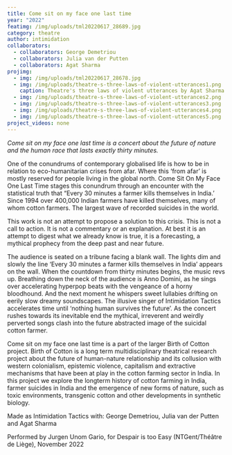```yaml
---
title: Come sit on my face one last time
year: "2022"
featimg: /img/uploads/tml20220617_28689.jpg
category: theatre
author: intimidation
collaborators:
  - collaborators: George Demetriou
  - collaborators: Julia van der Putten
  - collaborators: Agat Sharma
projimg:
  - img: /img/uploads/tml20220617_28678.jpg
  - img: /img/uploads/theatre-s-three-laws-of-violent-utterances1.png
    caption: Theatre's three laws of violent utterances by Agat Sharma
  - img: /img/uploads/theatre-s-three-laws-of-violent-utterances2.png
  - img: /img/uploads/theatre-s-three-laws-of-violent-utterances3.png
  - img: /img/uploads/theatre-s-three-laws-of-violent-utterances4.png
  - img: /img/uploads/theatre-s-three-laws-of-violent-utterances5.png
project_videos: none
---
```

*Come sit on my face one last time is a concert about the future of nature and the human race that lasts exactly thirty minutes.* 

One of the conundrums of contemporary globalised life is how to be in relation to eco-humanitarian crises from afar. Where this ‘from afar’ is mostly reserved for people living in the global north. Come Sit On My Face One Last Time stages this conundrum through an encounter with the statistical truth that “Every 30 minutes a farmer kills themselves in India.’ Since 1994 over 400,000 Indian farmers have killed themselves, many of whom cotton farmers. The largest wave of recorded suicides in the world. 

This work is not an attempt to propose a solution to this crisis. This is not a call to action. It is not a commentary or an explanation. At best it is an attempt to digest what we already know is true, it is a forecasting, a mythical prophecy from the deep past and near future. 

The audience is seated on a tribune facing a blank wall. The lights dim and slowly the line ‘Every 30 minutes a farmer kills themselves in India’ appears on the wall. When the countdown from thirty minutes begins, the music revs up. Breathing down the neck of the audience is Anno Domini, as he sings over accelerating hyperpop beats with the vengeance of a horny bloodhound. And the next moment he whispers sweet lullabies drifting on eerily slow dreamy soundscapes. The illusive singer of Intimidation Tactics accelerates time until ‘nothing human survives the future’. As the concert rushes towards its inevitable end the mythical, irreverent and weirdly perverted songs clash into the future abstracted image of the suicidal cotton farmer. 

Come sit on my face one last time is a part of the larger Birth of Cotton project. Birth of Cotton is a long term multidisciplinary theatrical research project about the future of human-nature relationship and its collusion with western colonialism, epistemic violence, capitalism and extractive mechanisms that have been at play in the cotton farming sector in India. In this project we explore the longterm history of cotton farming in India, farmer suicides in India and the emergence of new forms of nature, such as toxic environments, transgenic cotton and other developments in synthetic biology. 

Made as Intimidation Tactics with: George Demetriou, Julia van der Putten and Agat Sharma

Performed by Jurgen Unom Gario, for Despair is too Easy (NTGent/Théâtre de Liège), November 2022